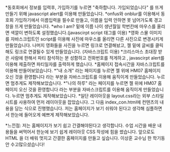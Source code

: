 *동호회에서 정보를 입력후, 가입하기를 누르면 "축하합니다. 가입되었습니다" 를 뜨게 만들기 위해 javascript alert를 이용해  만들었습니다.
*onfus와 onblur를 이용해서 동호회 가입하기에서 이름입력을 필수로 만들고, 이름을 입력 안하면 못 넘어가도록 경고창을 뜨게 만들었습니다.
*who I am? 밑에 이름 나이 생년월일 학번칸에 마우스를 올리면 색깔이 변하도록 설정했습니다.(javascirpt script 태그를 이용)
*영화 스물 이미지를 자바스크립트인 script를 이용해 사진에 마우스를 올리면 다른 사진으로 변경시키게 만들었습니다. 나머지 영화들을 사진을 누르면 링크로 연결해놨고, 젤 밑에 글씨를 클릭해도 링크로 연결될수 있게 만들었습니다. (자바스크립트 이용)
*크리스마스 초대장 받은 사람에 한해서 파티 참석하는 분 성함하고 전화번호를 적게하고 , javascirpt alert를 이용해 제출하면 파티일자를 출력하게 했습니다.
*홈페이지 접속시간을 자바스크립트를 이용해 만들어보았습니다.
*"내 소개" 라는 페이지를 누르면 젤 위에 HM07 홈페이지 오신 것을 환영합니다 라는 부분을 자바스크립트를 이용해 움직이게 만들었습니다. 누르면 멈추게도 제작해보았습니다.
*"나의 하루" 라는 페이지를 누르면 젤 위에 HM07 홈페이지 오신 것을 환영합니다 라는 부분을 자바스크립트를 이용해 움직이게 만들었습니다. 누르면 멈추게도 제작해보았습니다.
*일단 레이아웃을 layout.css라는 외부 스타일 시트를 사용하여 먼저 레이아웃을 잡았습니다.
그 다음 index_con.html에 컨텐츠의 내용을 담는 식으로 진행했습니다. 저는 홈페이지가 보기 쉬워야 된다고 생각해 심플하면서 한눈에 들어오게 예쁘게 제작해보았습니다.


*느낀점: 저는 홈페이지가 보기 쉽고 간결해야된다고 생각합니다. 수업 시간을 배운 내용들을 써먹어서 한눈에 보기 쉽게 레이아웃 CSS 작성에 힘을 썼습니다. 앞으로도 HTML 을 더 배워 
멋지고 간결한 홈페이지를 만들고 싶습니다. 이상훈 교수님 한 학기동안 수고많으셨습니다!
